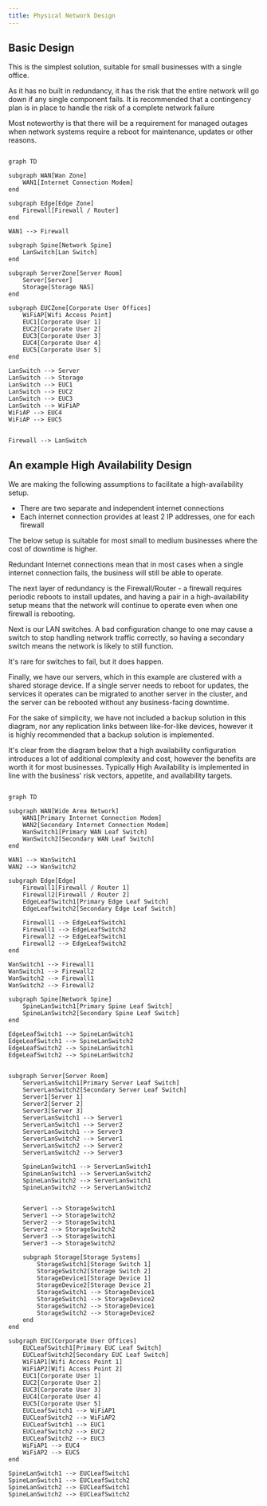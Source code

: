 ```yaml
---
title: Physical Network Design
---
```


## Basic Design

This is the simplest solution, suitable for small businesses with a single office.

As it has no built in redundancy, it has the risk that the entire network will go down if any single component fails. It is recommended that a contingency plan is in place to handle the risk of a complete network failure

Most noteworthy is that there will be a requirement for managed outages when network systems require a reboot for maintenance, updates or other reasons.

```mermaid

graph TD

subgraph WAN[Wan Zone]
    WAN1[Internet Connection Modem]
end

subgraph Edge[Edge Zone]
    Firewall[Firewall / Router]
end

WAN1 --> Firewall

subgraph Spine[Network Spine]
    LanSwitch[Lan Switch]
end

subgraph ServerZone[Server Room]
    Server[Server]
    Storage[Storage NAS]
end

subgraph EUCZone[Corporate User Offices]
    WiFiAP[Wifi Access Point]
    EUC1[Corporate User 1]
    EUC2[Corporate User 2]
    EUC3[Corporate User 3]
    EUC4[Corporate User 4]
    EUC5[Corporate User 5]
end    

LanSwitch --> Server
LanSwitch --> Storage
LanSwitch --> EUC1
LanSwitch --> EUC2
LanSwitch --> EUC3
LanSwitch --> WiFiAP
WiFiAP --> EUC4
WiFiAP --> EUC5


Firewall --> LanSwitch

```

## An example High Availability Design

We are making the following assumptions to facilitate a high-availability setup.

- There are two separate and independent internet connections
- Each internet connection provides at least 2 IP addresses, one for each firewall

The below setup is suitable for most small to medium businesses where the cost of downtime is higher.

Redundant Internet connections mean that in most cases when a single internet connection fails, the business will still be able to operate.

The next layer of redundancy is the Firewall/Router - a firewall requires periodic reboots to install updates, and having a pair in a high-availability setup means that the network will continue to operate even when one firewall is rebooting.

Next is our LAN switches. A bad configuration change to one may cause a switch to stop handling network traffic correctly, so having a secondary switch means the network is likely to still function.

It's rare for switches to fail, but it does happen.

Finally, we have our servers, which in this example are clustered with a shared storage device. If a single server needs to reboot for updates, the services it operates can be migrated to another server in the cluster, and the server can be rebooted without any business-facing downtime.

For the sake of simplicity, we have not included a backup solution in this diagram, nor any replication links between like-for-like devices, however it is highly recommended that a backup solution is implemented.

It's clear from the diagram below that a high availability configuration introduces a lot of additional complexity and cost, however the benefits are worth it for most businesses. Typically High Availability is implemented in line with the business' risk vectors, appetite, and availability targets.

```mermaid

graph TD

subgraph WAN[Wide Area Network]
    WAN1[Primary Internet Connection Modem]
    WAN2[Secondary Internet Connection Modem]
    WanSwitch1[Primary WAN Leaf Switch]
    WanSwitch2[Secondary WAN Leaf Switch]
end

WAN1 --> WanSwitch1
WAN2 --> WanSwitch2

subgraph Edge[Edge]
    Firewall1[Firewall / Router 1]
    Firewall2[Firewall / Router 2]
    EdgeLeafSwitch1[Primary Edge Leaf Switch]
    EdgeLeafSwitch2[Secondary Edge Leaf Switch]

    Firewall1 --> EdgeLeafSwitch1
    Firewall1 --> EdgeLeafSwitch2
    Firewall2 --> EdgeLeafSwitch1
    Firewall2 --> EdgeLeafSwitch2
end

WanSwitch1 --> Firewall1
WanSwitch1 --> Firewall2
WanSwitch2 --> Firewall1
WanSwitch2 --> Firewall2

subgraph Spine[Network Spine]
    SpineLanSwitch1[Primary Spine Leaf Switch]
    SpineLanSwitch2[Secondary Spine Leaf Switch]
end

EdgeLeafSwitch1 --> SpineLanSwitch1
EdgeLeafSwitch1 --> SpineLanSwitch2
EdgeLeafSwitch2 --> SpineLanSwitch1
EdgeLeafSwitch2 --> SpineLanSwitch2


subgraph Server[Server Room]
    ServerLanSwitch1[Primary Server Leaf Switch]
    ServerLanSwitch2[Secondary Server Leaf Switch]
    Server1[Server 1]
    Server2[Server 2]
    Server3[Server 3]
    ServerLanSwitch1 --> Server1
    ServerLanSwitch1 --> Server2
    ServerLanSwitch1 --> Server3
    ServerLanSwitch2 --> Server1
    ServerLanSwitch2 --> Server2
    ServerLanSwitch2 --> Server3

    SpineLanSwitch1 --> ServerLanSwitch1
    SpineLanSwitch1 --> ServerLanSwitch2
    SpineLanSwitch2 --> ServerLanSwitch1
    SpineLanSwitch2 --> ServerLanSwitch2


    Server1 --> StorageSwitch1
    Server1 --> StorageSwitch2
    Server2 --> StorageSwitch1
    Server2 --> StorageSwitch2
    Server3 --> StorageSwitch1
    Server3 --> StorageSwitch2

    subgraph Storage[Storage Systems]
        StorageSwitch1[Storage Switch 1]
        StorageSwitch2[Storage Switch 2]
        StorageDevice1[Storage Device 1]
        StorageDevice2[Storage Device 2]
        StorageSwitch1 --> StorageDevice1
        StorageSwitch1 --> StorageDevice2
        StorageSwitch2 --> StorageDevice1
        StorageSwitch2 --> StorageDevice2
    end
end

subgraph EUC[Corporate User Offices]
    EUCLeafSwitch1[Primary EUC Leaf Switch]
    EUCLeafSwitch2[Secondary EUC Leaf Switch]
    WiFiAP1[Wifi Access Point 1]
    WiFiAP2[Wifi Access Point 2]
    EUC1[Corporate User 1]
    EUC2[Corporate User 2]
    EUC3[Corporate User 3]
    EUC4[Corporate User 4]
    EUC5[Corporate User 5]
    EUCLeafSwitch1 --> WiFiAP1
    EUCLeafSwitch2 --> WiFiAP2
    EUCLeafSwitch1 --> EUC1
    EUCLeafSwitch2 --> EUC2
    EUCLeafSwitch2 --> EUC3
    WiFiAP1 --> EUC4
    WiFiAP2 --> EUC5
end

SpineLanSwitch1 --> EUCLeafSwitch1
SpineLanSwitch1 --> EUCLeafSwitch2
SpineLanSwitch2 --> EUCLeafSwitch1
SpineLanSwitch2 --> EUCLeafSwitch2

```
